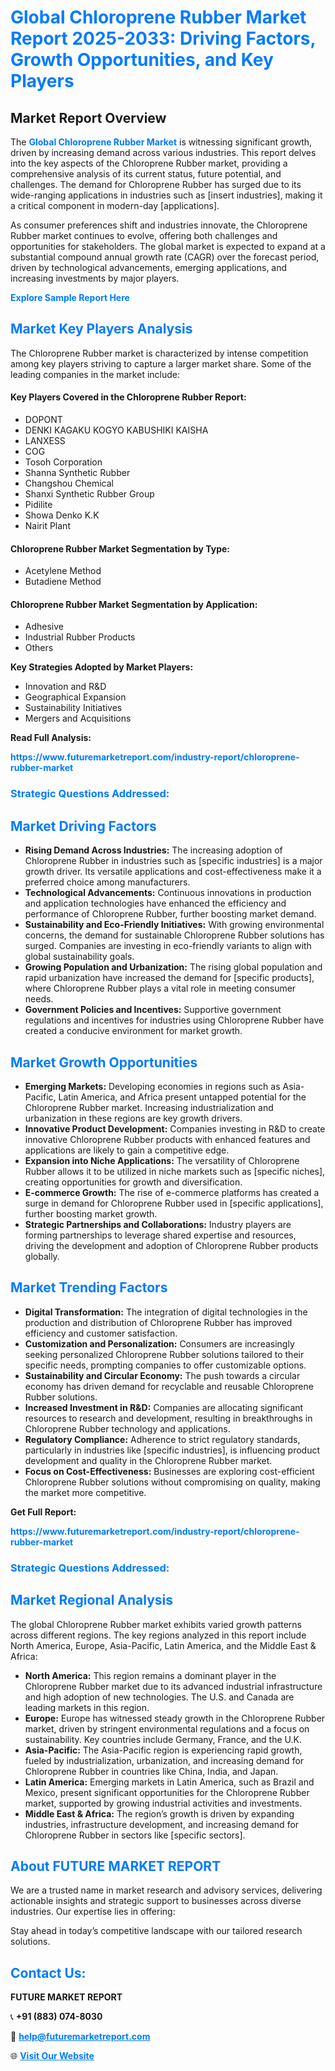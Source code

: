 <h1 style="color: #007BFF;">Global Chloroprene Rubber Market Report 2025-2033: Driving Factors, Growth Opportunities, and Key Players</h1>

<section id="overview">
<h2>Market Report Overview</h2>
<p>The <a href="https://www.futuremarketreport.com/industry-report/chloroprene-rubber-market" style="color: #007BFF; text-decoration: none;"><strong>Global Chloroprene Rubber Market</strong></a> is witnessing significant growth, driven by increasing demand across various industries. This report delves into the key aspects of the Chloroprene Rubber market, providing a comprehensive analysis of its current status, future potential, and challenges. The demand for Chloroprene Rubber has surged due to its wide-ranging applications in industries such as [insert industries], making it a critical component in modern-day [applications].</p>
<p>As consumer preferences shift and industries innovate, the Chloroprene Rubber market continues to evolve, offering both challenges and opportunities for stakeholders. The global market is expected to expand at a substantial compound annual growth rate (CAGR) over the forecast period, driven by technological advancements, emerging applications, and increasing investments by major players.</p>
</section>

<section id="overview">
<p><a href="https://www.futuremarketreport.com/request-sample/reportId=62623" style="color: #007BFF; text-decoration: none;"><strong>Explore Sample Report Here</strong></a></p>
</section>

<section id="key-players">
<h2 style="color: #007BFF;">Market Key Players Analysis</h2>
<p>The Chloroprene Rubber market is characterized by intense competition among key players striving to capture a larger market share. Some of the leading companies in the market include:</p>
<h4>Key Players Covered in the Chloroprene Rubber Report:</h4>
<ul><li>DOPONT</li><li>DENKI KAGAKU KOGYO KABUSHIKI KAISHA</li><li>LANXESS</li><li>COG</li><li>Tosoh Corporation</li><li>Shanna Synthetic Rubber</li><li>Changshou Chemical</li><li>Shanxi Synthetic Rubber Group</li><li>Pidilite</li><li>Showa Denko K.K</li><li>Nairit Plant</li></ul>
<h4>Chloroprene Rubber Market Segmentation by Type:</h4>
<ul><li>Acetylene Method</li><li>Butadiene Method</li></ul>

<h4>Chloroprene Rubber Market Segmentation by Application:</h4>
<ul><li>Adhesive</li><li>Industrial Rubber Products</li><li>Others</li></ul>
<p><strong>Key Strategies Adopted by Market Players:</strong></p>
<ul>
<li>Innovation and R&D</li>
<li>Geographical Expansion</li>
<li>Sustainability Initiatives</li>
<li>Mergers and Acquisitions</li>
</ul>
</section>

<section>
<p><strong>Read Full Analysis: </strong></p><a href="https://www.futuremarketreport.com/industry-report/chloroprene-rubber-market" style="color: #007BFF; text-decoration: none;"><strong>https://www.futuremarketreport.com/industry-report/chloroprene-rubber-market</strong></a>
<h3 style="color: #007BFF;">Strategic Questions Addressed:</h3>
</section>

<section id="driving-factors">
<h2 style="color: #007BFF;">Market Driving Factors</h2>
<ul>
<li><strong>Rising Demand Across Industries:</strong> The increasing adoption of Chloroprene Rubber in industries such as [specific industries] is a major growth driver. Its versatile applications and cost-effectiveness make it a preferred choice among manufacturers.</li>
<li><strong>Technological Advancements:</strong> Continuous innovations in production and application technologies have enhanced the efficiency and performance of Chloroprene Rubber, further boosting market demand.</li>
<li><strong>Sustainability and Eco-Friendly Initiatives:</strong> With growing environmental concerns, the demand for sustainable Chloroprene Rubber solutions has surged. Companies are investing in eco-friendly variants to align with global sustainability goals.</li>
<li><strong>Growing Population and Urbanization:</strong> The rising global population and rapid urbanization have increased the demand for [specific products], where Chloroprene Rubber plays a vital role in meeting consumer needs.</li>
<li><strong>Government Policies and Incentives:</strong> Supportive government regulations and incentives for industries using Chloroprene Rubber have created a conducive environment for market growth.</li>
</ul>
</section>

<section id="growth-opportunities">
<h2 style="color: #007BFF;">Market Growth Opportunities</h2>
<ul>
<li><strong>Emerging Markets:</strong> Developing economies in regions such as Asia-Pacific, Latin America, and Africa present untapped potential for the Chloroprene Rubber market. Increasing industrialization and urbanization in these regions are key growth drivers.</li>
<li><strong>Innovative Product Development:</strong> Companies investing in R&D to create innovative Chloroprene Rubber products with enhanced features and applications are likely to gain a competitive edge.</li>
<li><strong>Expansion into Niche Applications:</strong> The versatility of Chloroprene Rubber allows it to be utilized in niche markets such as [specific niches], creating opportunities for growth and diversification.</li>
<li><strong>E-commerce Growth:</strong> The rise of e-commerce platforms has created a surge in demand for Chloroprene Rubber used in [specific applications], further boosting market growth.</li>
<li><strong>Strategic Partnerships and Collaborations:</strong> Industry players are forming partnerships to leverage shared expertise and resources, driving the development and adoption of Chloroprene Rubber products globally.</li>
</ul>
</section>

<section id="trending-factors">
<h2 style="color: #007BFF;">Market Trending Factors</h2>
<ul>
<li><strong>Digital Transformation:</strong> The integration of digital technologies in the production and distribution of Chloroprene Rubber has improved efficiency and customer satisfaction.</li>
<li><strong>Customization and Personalization:</strong> Consumers are increasingly seeking personalized Chloroprene Rubber solutions tailored to their specific needs, prompting companies to offer customizable options.</li>
<li><strong>Sustainability and Circular Economy:</strong> The push towards a circular economy has driven demand for recyclable and reusable Chloroprene Rubber solutions.</li>
<li><strong>Increased Investment in R&D:</strong> Companies are allocating significant resources to research and development, resulting in breakthroughs in Chloroprene Rubber technology and applications.</li>
<li><strong>Regulatory Compliance:</strong> Adherence to strict regulatory standards, particularly in industries like [specific industries], is influencing product development and quality in the Chloroprene Rubber market.</li>
<li><strong>Focus on Cost-Effectiveness:</strong> Businesses are exploring cost-efficient Chloroprene Rubber solutions without compromising on quality, making the market more competitive.</li>
</ul>
</section>

<section>
<p><strong>Get Full Report: </strong></p><a href="https://www.futuremarketreport.com/industry-report/chloroprene-rubber-market" style="color: #007BFF; text-decoration: none;"><strong>https://www.futuremarketreport.com/industry-report/chloroprene-rubber-market</strong></a>
<h3 style="color: #007BFF;">Strategic Questions Addressed:</h3>
</section>


<section id="regional-analysis">
<h2 style="color: #007BFF;">Market Regional Analysis</h2>
<p>The global Chloroprene Rubber market exhibits varied growth patterns across different regions. The key regions analyzed in this report include North America, Europe, Asia-Pacific, Latin America, and the Middle East & Africa:</p>
<ul>
<li><strong>North America:</strong> This region remains a dominant player in the Chloroprene Rubber market due to its advanced industrial infrastructure and high adoption of new technologies. The U.S. and Canada are leading markets in this region.</li>
<li><strong>Europe:</strong> Europe has witnessed steady growth in the Chloroprene Rubber market, driven by stringent environmental regulations and a focus on sustainability. Key countries include Germany, France, and the U.K.</li>
<li><strong>Asia-Pacific:</strong> The Asia-Pacific region is experiencing rapid growth, fueled by industrialization, urbanization, and increasing demand for Chloroprene Rubber in countries like China, India, and Japan.</li>
<li><strong>Latin America:</strong> Emerging markets in Latin America, such as Brazil and Mexico, present significant opportunities for the Chloroprene Rubber market, supported by growing industrial activities and investments.</li>
<li><strong>Middle East & Africa:</strong> The region’s growth is driven by expanding industries, infrastructure development, and increasing demand for Chloroprene Rubber in sectors like [specific sectors].</li>
</ul>
</section>

<footer>
<h2 style="color: #007BFF;">About FUTURE MARKET REPORT</h2>
<p>We are a trusted name in market research and advisory services, delivering actionable insights and strategic support to businesses across diverse industries. Our expertise lies in offering:</p>

<p>Stay ahead in today’s competitive landscape with our tailored research solutions.</p>

<h2 style="color: #007BFF;">Contact Us:</h2>
<p><strong>FUTURE MARKET REPORT</strong></p>
<p>📞 <strong>+91 (883) 074-8030</strong></p>
<p>📧 <strong><a href="mailto:help@futuremarketreport.com" style="color: #007BFF;">help@futuremarketreport.com</a></strong></p>
<p>🌐 <strong><a href="https://www.futuremarketreport.com/" style="color: #007BFF;">Visit Our Website</a></strong></p>
</footer>